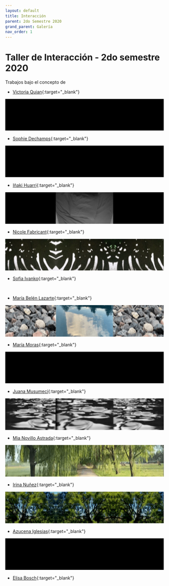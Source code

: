 ```yaml
---
layout: default
title: Interacción
parent: 2do Semestre 2020
grand_parent: Galería
nav_order: 1
---
```


# Taller de Interacción - 2do semestre 2020

Trabajos bajo el concepto de  

- [Victoria Quian](http://udesa.cristianreynaga.com/simuladorlab/2020/2semestre/interaccion/quian.html){:target="_blank"} 
 <img src="/assets/gifs/quian.gif" alt="" style="width:1510;height:100px;"> 

- [Sophie Dechamps](http://udesa.cristianreynaga.com/simuladorlab/2020/2semestre/interaccion/dechamps.html){:target="_blank"}  
 <img src="/assets/gifs/dechamps.gif" alt="" style="width:1510;height:100px;"> 

- [Iñaki Huarri](http://udesa.cristianreynaga.com/simuladorlab/2020/2semestre/interaccion/huarri.html){:target="_blank"}  
 <img src="/assets/gifs/huarri.gif" alt="" style="width:1510;height:100px;"> 

- [Nicole Fabricant](http://udesa.cristianreynaga.com/simuladorlab/2020/2semestre/interaccion/fabricant.html){:target="_blank"}  
 <img src="/assets/gifs/fabricant.gif" alt="" style="width:1510;height:100px;"> 

- [Sofia Ivanko](http://udesa.cristianreynaga.com/simuladorlab/2020/2semestre/interaccion/ivanko.html){:target="_blank"}  
 <img src="/assets/gifs/ivanko.gif" alt="" style="width:1510;height:100px;"> 

- [María Belén Lazarte](http://udesa.cristianreynaga.com/simuladorlab/2020/2semestre/interaccion/lazarte.html){:target="_blank"}  
 <img src="/assets/gifs/lazarte.gif" alt="" style="width:1510;height:100px;"> 

- [María Moras](http://udesa.cristianreynaga.com/simuladorlab/2020/2semestre/interaccion/moras.html){:target="_blank"}  
 <img src="/assets/gifs/moras.gif" alt="" style="width:1510;height:100px;"> 

- [Juana Musumeci](http://udesa.cristianreynaga.com/simuladorlab/2020/2semestre/interaccion/musumeci.html){:target="_blank"}  
 <img src="/assets/gifs/musumeci.gif" alt="" style="width:1510;height:100px;"> 

- [Mia Novillo Astrada](http://udesa.cristianreynaga.com/simuladorlab/2020/2semestre/interaccion/novilloastrada.html){:target="_blank"}  
 <img src="/assets/gifs/novilloastrada.gif" alt="" style="width:1510;height:100px;"> 

- [Irina Nuñez](http://udesa.cristianreynaga.com/simuladorlab/2020/2semestre/interaccion/nunez.html){:target="_blank"}  
 <img src="/assets/gifs/nunez.gif" alt="" style="width:1510;height:100px;"> 

 - [Azucena Iglesias](http://udesa.cristianreynaga.com/simuladorlab/2020/2semestre/interaccion/iglesias.html){:target="_blank"}  
 <img src="/assets/gifs/iglesias.gif" alt="" style="width:1510;height:100px;"> 

 - [Elisa Bosch](http://udesa.cristianreynaga.com/simuladorlab/2020/2semestre/interaccion/bosch.html){:target="_blank"}  
 <img src="/assets/gifs/bosch.gif" alt="" style="width:1510;height:100px;"> 




